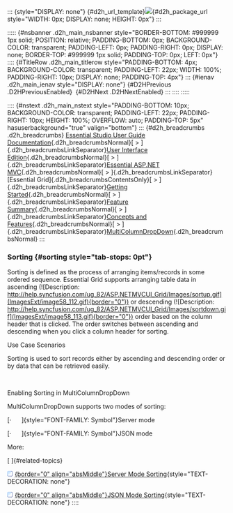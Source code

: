 ::: {style="DISPLAY: none"}
[](ms-xhelp:///?Id=d2h_url_template){#d2h_url_template}![](!package_url!){#d2h_package_url style="WIDTH: 0px; DISPLAY: none; HEIGHT: 0px"}
:::

::::: {#nsbanner .d2h_main_nsbanner style="BORDER-BOTTOM: #999999 1px solid; POSITION: relative; PADDING-BOTTOM: 0px; BACKGROUND-COLOR: transparent; PADDING-LEFT: 0px; PADDING-RIGHT: 0px; DISPLAY: none; BORDER-TOP: #999999 1px solid; PADDING-TOP: 0px; LEFT: 0px"}
:::: {#TitleRow .d2h_main_titlerow style="PADDING-BOTTOM: 4px; BACKGROUND-COLOR: transparent; PADDING-LEFT: 22px; WIDTH: 100%; PADDING-RIGHT: 10px; DISPLAY: none; PADDING-TOP: 4px"}
::: {#ienav .d2h_main_ienav style="DISPLAY: none"}
[](ms-xhelp:///?Id=3d5605cf-b939-4a9b-bc45-8401c83966a8){#D2HPrevious .D2HPreviousEnabled}  [](ms-xhelp:///?Id=eca65cde-23d6-41ab-a006-55046e6784a9){#D2HNext .D2HNextEnabled}
:::
::::
:::::

:::: {#nstext .d2h_main_nstext style="PADDING-BOTTOM: 10px; BACKGROUND-COLOR: transparent; PADDING-LEFT: 22px; PADDING-RIGHT: 10px; HEIGHT: 100%; OVERFLOW: auto; PADDING-TOP: 5px" hasuserbackground="true" valign="bottom"}
::: {#d2h_breadcrumbs .d2h_breadcrumbs}
[Essential Studio User Guide Documentation](ms-xhelp:///?Id=12457748-09e3-4d74-a240-8e049cedf030){.d2h_breadcrumbsNormal}[ \> ]{.d2h_breadcrumbsLinkSeparator}[User Interface Edition](ms-xhelp:///?Id=c29296b7-531c-413b-a0ec-488ca1f7f669){.d2h_breadcrumbsNormal}[ \> ]{.d2h_breadcrumbsLinkSeparator}[Essential ASP.NET MVC](ms-xhelp:///?Id=4b14e7d1-65c4-4f67-b1aa-2c37709905a5){.d2h_breadcrumbsNormal}[ \> ]{.d2h_breadcrumbsLinkSeparator}[Essential Grid]{.d2h_breadcrumbsContentsOnly}[ \> ]{.d2h_breadcrumbsLinkSeparator}[Getting Started](ms-xhelp:///?Id=c7ed3902-b25b-4170-be58-1d3d0b57748a){.d2h_breadcrumbsNormal}[ \> ]{.d2h_breadcrumbsLinkSeparator}[Feature Summary](ms-xhelp:///?Id=1923e679-441a-44e0-9bca-e0e50988a857){.d2h_breadcrumbsNormal}[ \> ]{.d2h_breadcrumbsLinkSeparator}[Concepts and Features](ms-xhelp:///?Id=4a1657fa-4756-42b9-9153-aebf5dcfc503){.d2h_breadcrumbsNormal}[ \> ]{.d2h_breadcrumbsLinkSeparator}[MultiColumnDropDown](ms-xhelp:///?Id=cf0e6254-8964-4a67-b141-e26bc6e4f04a){.d2h_breadcrumbsNormal}
:::

### Sorting {#sorting style="tab-stops: 0pt"}

Sorting is defined as the process of arranging items/records in some ordered sequence. Essential Grid supports arranging table data in ascending (![Description: http://help.syncfusion.com/ug_82/ASP.NETMVCUI_Grid/Images/sortup.gif](ImagesExt/image58_112.gif){border="0"}) or descending (![Description: http://help.syncfusion.com/ug_82/ASP.NETMVCUI_Grid/Images/sortdown.gif](ImagesExt/image58_113.gif){border="0"}) order based on the column header that is clicked. The order switches between ascending and descending when you click a column header for sorting.

Use Case Scenarios

Sorting is used to sort records either by ascending and descending order or by data that can be retrieved easily.

 

Enabling Sorting in MultiColumnDropDown

MultiColumnDropDown supports two modes of sorting:

[·      ]{style="FONT-FAMILY: Symbol"}Server mode

[·      ]{style="FONT-FAMILY: Symbol"}JSON mode

More:

[ ]{#related-topics}

[![](button.gif){border="0" align="absMiddle"}Server Mode Sorting](ms-xhelp:///?Id=eb2a275c-fee5-44f3-b8c1-eea5856abde5){style="TEXT-DECORATION: none"}

[![](button.gif){border="0" align="absMiddle"}JSON Mode Sorting](ms-xhelp:///?Id=b4fd70f5-7fd1-4f03-a89f-9de8c8930536){style="TEXT-DECORATION: none"}
::::
